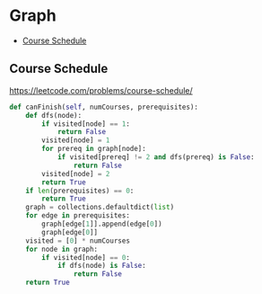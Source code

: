 # Graph

+ [Course Schedule](#course-schedule)

[comment]: <> (Stop)

## Course Schedule

https://leetcode.com/problems/course-schedule/

```python
def canFinish(self, numCourses, prerequisites):
    def dfs(node):
        if visited[node] == 1:
            return False
        visited[node] = 1
        for prereq in graph[node]:
            if visited[prereq] != 2 and dfs(prereq) is False:
                return False
        visited[node] = 2
        return True
    if len(prerequisites) == 0:
        return True
    graph = collections.defaultdict(list)
    for edge in prerequisites:
        graph[edge[1]].append(edge[0])
        graph[edge[0]]
    visited = [0] * numCourses
    for node in graph:
        if visited[node] == 0:
            if dfs(node) is False:
                return False
    return True
```